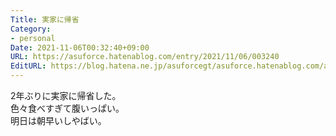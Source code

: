 ```yaml
---
Title: 実家に帰省
Category:
- personal
Date: 2021-11-06T00:32:40+09:00
URL: https://asuforce.hatenablog.com/entry/2021/11/06/003240
EditURL: https://blog.hatena.ne.jp/asuforcegt/asuforce.hatenablog.com/atom/entry/13574176438029978578
---
```


2年ぶりに実家に帰省した。  
色々食べすぎて腹いっぱい。  
明日は朝早いしやばい。
